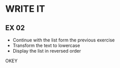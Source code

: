 # WRITE IT
## EX 02
* Continue with the list form the previous exercise
* Transform the text to lowercase
* Display the list in reversed order

OKEY